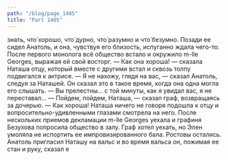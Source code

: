 ```yaml
---
path: "/blog/page_1405"
title: "Part 1405"
---
```


 знать, что́ хорошо, что́ дурно, что́ разумно и что́ безумно. Позади ее сидел Анатоль, и она, чувствуя его близость, испуганно ждала чего-то.
После первого монолога всё общество встало и окружило m-lle Georges, выражая ей свой восторг.
— Как она хороша! — сказала Наташа отцу, который вместе с другими встал и сквозь толпу подвигался к актрисе.
— Я не нахожу, глядя на вас, — сказал Анатоль, следуя за Наташей. Он сказал это в такое время, когда она одна могла его слышать. — Вы прелестны... с той минуты, как я увидал вас, я не переставал...
— Пойдем, пойдем, Наташа, — сказал граф, возвращаясь за дочерью. — Как хороша!
Наташа ничего не говоря подошла к отцу и вопросительно-удивленными глазами смотрела на него.
После нескольких приемов декламации m-lle Georges уехала и графиня Безухова попросила общество в залу.
Граф хотел уехать, но Элен умоляла не испортить ее импровизированного бала. Ростовы остались. Анатоль пригласил Наташу на вальс и во время вальса он, пожимая ее стан и руку, сказал е
